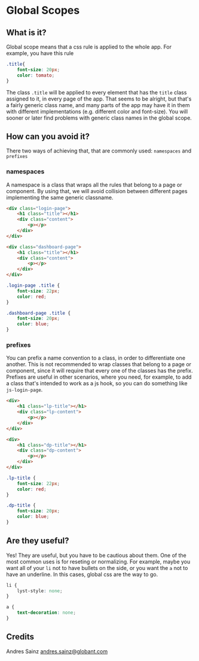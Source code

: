 # Global Scopes

## What is it?

Global scope means that a css rule is applied to the whole app. For example, you have this rule

```css
.title{
    font-size: 20px;
    color: tomato;
}
```

The class `.title` will be applied to every element that has the `title` class assigned to it, in every page of the app. That seems to be alright, but that's a fairly generic class name, and many parts of the app may have it in them with different implementations (e.g. different color and font-size). You will sooner or later find problems with generic class names in the global scope.

## How can you avoid it?

There two ways of achieving that, that are commonly used: `namespaces` and `prefixes`

### namespaces

A namespace is a class that wraps all the rules that belong to a page or component. By using that, we will avoid collision between different pages implementing the same generic classname.

```html
<div class="login-page">
    <h1 class="title"></h1>
    <div class="content">
        <p></p>
    </div>
</div>

<div class="dashboard-page">
    <h1 class="title"></h1>
    <div class="content">
        <p></p>
    </div>
</div>
```

```css
.login-page .title {
    font-size: 22px;
    color: red;
}

.dashboard-page .title {
    font-size: 20px;
    color: blue;
}
```

### prefixes

You can prefix a name convention to a class, in order to differentiate one another. This is not recommended to wrap classes that belong to a page or component, since it will require that every one of the classes has the prefix. Prefixes are useful in other scenarios, where you need, for example, to add a class that's intended to work as a js hook, so you can do something like `js-login-page`.

```html
<div>
    <h1 class="lp-title"></h1>
    <div class="lp-content">
        <p></p>
    </div>
</div>

<div>
    <h1 class="dp-title"></h1>
    <div class="dp-content">
        <p></p>
    </div>
</div>
```

```css
.lp-title {
    font-size: 22px;
    color: red;
}

.dp-title {
    font-size: 20px;
    color: blue;
}
```

## Are they useful?

Yes! They are useful, but you have to be cautious about them. One of the most common uses is for reseting or normalizing. For example, maybe you want all of your `li` not to have bullets on the side, or you want the `a` not to have an underline. In this cases, global css are the way to go.

```css
li {
    lyst-style: none;
}

a {
    text-decoration: none;  
}
```

## Credits

Andres Sainz <andres.sainz@globant.com>